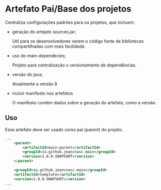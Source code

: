 # Artefato Pai/Base dos projetos

Centraliza configurações padrões para os projetos, que incluem:

- geração do artejato sources.jar;

   Util para os desenvolvedores verem o código fonte de bibliotecas compartilhadas com mais facilidade.
 
  
- uso do main-dependecies;

  Projeto para centralização o versionamento de dependências.


- versão do java;

  Atualmente a versão 8

 
- incluir manifesto nos artefatos

  O manifesto contém dados sobre a geração do artefato, como a versão.

## Uso

Esse artefato deve ser usado como pai (parent) do projeto. 

```Xml
...
    <parent>
        <artifactId>main-parent</artifactId>
        <groupId>io.github.jeancnasc.main</groupId>
        <version>1.0.0-SNAPSHOT</version>
    </parent>
    
    <groupId>io.github.jeancnasc.main</groupId>
    <artifactId>template</artifactId>
    <version>1.0.0-SNAPSHOT</version>
...
```